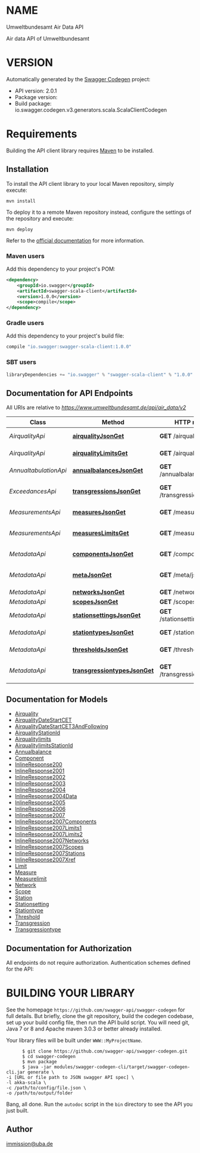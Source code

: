 # NAME

Umweltbundesamt Air Data API

Air data API of Umweltbundesamt

# VERSION

Automatically generated by the [Swagger Codegen](https://github.com/swagger-api/swagger-codegen) project:

- API version: 2.0.1
- Package version: 
- Build package: io.swagger.codegen.v3.generators.scala.ScalaClientCodegen

# Requirements

Building the API client library requires [Maven](https://maven.apache.org/) to be installed.

## Installation

To install the API client library to your local Maven repository, simply execute:

```shell
mvn install
```

To deploy it to a remote Maven repository instead, configure the settings of the repository and execute:

```shell
mvn deploy
```

Refer to the [official documentation](https://maven.apache.org/plugins/maven-deploy-plugin/usage.html) for more information.

### Maven users

Add this dependency to your project's POM:

```xml
<dependency>
    <groupId>io.swagger</groupId>
    <artifactId>swagger-scala-client</artifactId>
    <version>1.0.0</version>
    <scope>compile</scope>
</dependency>
```

### Gradle users

Add this dependency to your project's build file:

```groovy
compile "io.swagger:swagger-scala-client:1.0.0"
```

### SBT users

```scala
libraryDependencies += "io.swagger" % "swagger-scala-client" % "1.0.0"
```

## Documentation for API Endpoints

All URIs are relative to *https://www.umweltbundesamt.de/api/air_data/v2*

Class | Method | HTTP request | Description
------------ | ------------- | ------------- | -------------
*AirqualityApi* | [**airqualityJsonGet**](AirqualityApi.md#airqualityJsonGet) | **GET** /airquality/json | Get airquality data
*AirqualityApi* | [**airqualityLimitsGet**](AirqualityApi.md#airqualityLimitsGet) | **GET** /airquality/limits | Get airquality date limits
*AnnualtabulationApi* | [**annualbalancesJsonGet**](AnnualtabulationApi.md#annualbalancesJsonGet) | **GET** /annualbalances/json | Get annualtabulation
*ExceedancesApi* | [**transgressionsJsonGet**](ExceedancesApi.md#transgressionsJsonGet) | **GET** /transgressions/json | Get exceedances data
*MeasurementsApi* | [**measuresJsonGet**](MeasurementsApi.md#measuresJsonGet) | **GET** /measures/json | Get all measurements
*MeasurementsApi* | [**measuresLimitsGet**](MeasurementsApi.md#measuresLimitsGet) | **GET** /measures/limits | Get measurement date limits
*MetadataApi* | [**componentsJsonGet**](MetadataApi.md#componentsJsonGet) | **GET** /components/json | Get all components
*MetadataApi* | [**metaJsonGet**](MetadataApi.md#metaJsonGet) | **GET** /meta/json | Get combined metadata for use
*MetadataApi* | [**networksJsonGet**](MetadataApi.md#networksJsonGet) | **GET** /networks/json | Get all networks
*MetadataApi* | [**scopesJsonGet**](MetadataApi.md#scopesJsonGet) | **GET** /scopes/json | Get all scopes
*MetadataApi* | [**stationsettingsJsonGet**](MetadataApi.md#stationsettingsJsonGet) | **GET** /stationsettings/json | Get all station settings
*MetadataApi* | [**stationtypesJsonGet**](MetadataApi.md#stationtypesJsonGet) | **GET** /stationtypes/json | Get all station types
*MetadataApi* | [**thresholdsJsonGet**](MetadataApi.md#thresholdsJsonGet) | **GET** /thresholds/json | Get all thresholds
*MetadataApi* | [**transgressiontypesJsonGet**](MetadataApi.md#transgressiontypesJsonGet) | **GET** /transgressiontypes/json | Get all exceedances types

## Documentation for Models

 - [Airquality](Airquality.md)
 - [AirqualityDateStartCET](AirqualityDateStartCET.md)
 - [AirqualityDateStartCET3AndFollowing](AirqualityDateStartCET3AndFollowing.md)
 - [AirqualityStationId](AirqualityStationId.md)
 - [Airqualitylimits](Airqualitylimits.md)
 - [AirqualitylimitsStationId](AirqualitylimitsStationId.md)
 - [Annualbalance](Annualbalance.md)
 - [Component](Component.md)
 - [InlineResponse200](InlineResponse200.md)
 - [InlineResponse2001](InlineResponse2001.md)
 - [InlineResponse2002](InlineResponse2002.md)
 - [InlineResponse2003](InlineResponse2003.md)
 - [InlineResponse2004](InlineResponse2004.md)
 - [InlineResponse2004Data](InlineResponse2004Data.md)
 - [InlineResponse2005](InlineResponse2005.md)
 - [InlineResponse2006](InlineResponse2006.md)
 - [InlineResponse2007](InlineResponse2007.md)
 - [InlineResponse2007Components](InlineResponse2007Components.md)
 - [InlineResponse2007Limits1](InlineResponse2007Limits1.md)
 - [InlineResponse2007Limits2](InlineResponse2007Limits2.md)
 - [InlineResponse2007Networks](InlineResponse2007Networks.md)
 - [InlineResponse2007Scopes](InlineResponse2007Scopes.md)
 - [InlineResponse2007Stations](InlineResponse2007Stations.md)
 - [InlineResponse2007Xref](InlineResponse2007Xref.md)
 - [Limit](Limit.md)
 - [Measure](Measure.md)
 - [Measurelimit](Measurelimit.md)
 - [Network](Network.md)
 - [Scope](Scope.md)
 - [Station](Station.md)
 - [Stationsetting](Stationsetting.md)
 - [Stationtype](Stationtype.md)
 - [Threshold](Threshold.md)
 - [Transgression](Transgression.md)
 - [Transgressiontype](Transgressiontype.md)

## Documentation for Authorization

All endpoints do not require authorization.
Authentication schemes defined for the API:


# BUILDING YOUR LIBRARY

See the homepage `https://github.com/swagger-api/swagger-codegen` for full details.
But briefly, clone the git repository, build the codegen codebase, set up your build
config file, then run the API build script. You will need git, Java 7 or 8 and Apache
maven 3.0.3 or better already installed.

Your library files will be built under `WWW::MyProjectName`.

          $ git clone https://github.com/swagger-api/swagger-codegen.git
          $ cd swagger-codegen
          $ mvn package
          $ java -jar modules/swagger-codegen-cli/target/swagger-codegen-cli.jar generate \
    -i [URL or file path to JSON swagger API spec] \
    -l akka-scala \
    -c /path/to/config/file.json \
    -o /path/to/output/folder

Bang, all done. Run the `autodoc` script in the `bin` directory to see the API
you just built.

## Author

immission@uba.de
